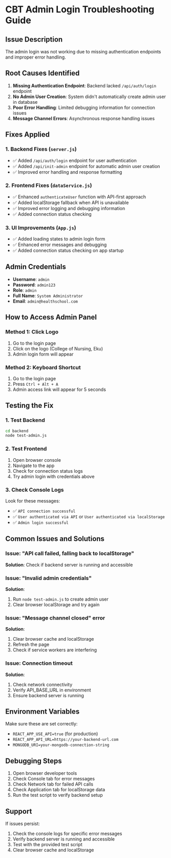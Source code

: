 # CBT Admin Login Troubleshooting Guide

## Issue Description
The admin login was not working due to missing authentication endpoints and improper error handling.

## Root Causes Identified
1. **Missing Authentication Endpoint**: Backend lacked `/api/auth/login` endpoint
2. **No Admin User Creation**: System didn't automatically create admin user in database
3. **Poor Error Handling**: Limited debugging information for connection issues
4. **Message Channel Errors**: Asynchronous response handling issues

## Fixes Applied

### 1. Backend Fixes (`server.js`)
- ✅ Added `/api/auth/login` endpoint for user authentication
- ✅ Added `/api/init-admin` endpoint for automatic admin user creation
- ✅ Improved error handling and response formatting

### 2. Frontend Fixes (`dataService.js`)
- ✅ Enhanced `authenticateUser` function with API-first approach
- ✅ Added localStorage fallback when API is unavailable
- ✅ Improved error logging and debugging information
- ✅ Added connection status checking

### 3. UI Improvements (`App.js`)
- ✅ Added loading states to admin login form
- ✅ Enhanced error messages and debugging
- ✅ Added connection status checking on app startup

## Admin Credentials
- **Username**: `admin`
- **Password**: `admin123`
- **Role**: `admin`
- **Full Name**: `System Administrator`
- **Email**: `admin@healthschool.com`

## How to Access Admin Panel

### Method 1: Click Logo
1. Go to the login page
2. Click on the logo (College of Nursing, Eku)
3. Admin login form will appear

### Method 2: Keyboard Shortcut
1. Go to the login page
2. Press `Ctrl + Alt + A`
3. Admin access link will appear for 5 seconds

## Testing the Fix

### 1. Test Backend
```bash
cd backend
node test-admin.js
```

### 2. Test Frontend
1. Open browser console
2. Navigate to the app
3. Check for connection status logs
4. Try admin login with credentials above

### 3. Check Console Logs
Look for these messages:
- ✅ `API connection successful`
- ✅ `User authenticated via API` or `User authenticated via localStorage`
- ✅ `Admin login successful`

## Common Issues and Solutions

### Issue: "API call failed, falling back to localStorage"
**Solution**: Check if backend server is running and accessible

### Issue: "Invalid admin credentials"
**Solution**: 
1. Run `node test-admin.js` to create admin user
2. Clear browser localStorage and try again

### Issue: "Message channel closed" error
**Solution**: 
1. Clear browser cache and localStorage
2. Refresh the page
3. Check if service workers are interfering

### Issue: Connection timeout
**Solution**:
1. Check network connectivity
2. Verify API_BASE_URL in environment
3. Ensure backend server is running

## Environment Variables
Make sure these are set correctly:
- `REACT_APP_USE_API=true` (for production)
- `REACT_APP_API_URL=https://your-backend-url.com`
- `MONGODB_URI=your-mongodb-connection-string`

## Debugging Steps
1. Open browser developer tools
2. Check Console tab for error messages
3. Check Network tab for failed API calls
4. Check Application tab for localStorage data
5. Run the test script to verify backend setup

## Support
If issues persist:
1. Check the console logs for specific error messages
2. Verify backend server is running and accessible
3. Test with the provided test script
4. Clear browser cache and localStorage 